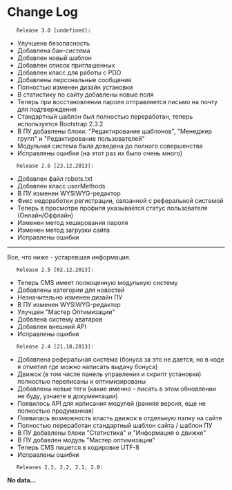 <h1>Change Log</h1>

       Release 3.0 [undefined]:
<ul>
<li>Улучшена безопасность</li>
<li>Добавлена бан-система</li>
<li>Добавлен новый шаблон</li>
<li>Добавлен список приглашенных</li>
<li>Добавлен класс для работы с PDO</li>
<li>Добавлены персональные сообщения</li>
<li>Полностью изменен дизайн установки</li>
<li>В статистику по сайту добавлены новые поля</li>
<li>Теперь при восстановлении пароля отправляется письмо на почту для подтверждения</li>
<li>Стандартный шаблон был полностью переработан, теперь используется Bootstrap 2.3.2</li>
<li>В ПУ добавлены блоки: "Редактирование шаблонов", "Менеджер групп" и "Редактирование пользователей"</b></li>
<li>Модульная система была доведена до полного совершенства</li>
<li>Исправлены ошибки (на этот раз их было очень много)</li>
</ul>

       Release 2.6 [23.12.2013]:
<ul>
<li>Добавлен файл robots.txt</li>
<li>Добавлен класс userMethods</li>
<li>В ПУ изменен WYSIWYG-редактор</li>
<li>Фикс недоработки регистрации, связанной с реферальной системой</li></li>
<li>Теперь в просмотре профиля указывается статус пользователя (Онлайн/Оффлайн)</li>
<li>Изменен метод хеширования пароля</li>
<li>Изменен метод загрузки сайта</li>
<li>Исправлены ошибки</li>
</ul>

***
Все, что ниже - устаревшая информация.

       Release 2.5 [02.12.2013]:
<ul>
<li>Теперь CMS имеет полноценную модульную систему</li>
<li>Добавлены категории для новостей</li>
<li>Незначительно изменен дизайн ПУ</li>
<li>В ПУ изменен WYSIWYG-редактор</li>
<li>Улучшен "Мастер Оптимизации"</li>
<li>Добвлена систему аватаров</li>
<li>Добавлен внешний API</li>
<li>Исправлены ошибки</li>
</ul>

       Release 2.4 [21.10.2013]:
<ul>
<li>Добавлена реферальная система (бонуса за это не дается, но в коде я отметил где можно написать выдачу бонуса)</li>
<li>Движок (в том числе панель управления и скрипт установки) полностью переписаны и оптимизированы</li>
<li>Добавлены новые теги (какие именно - писать в этом обновлении не буду, узнаете в документации)</li>
<li>Появилось API для написания модулей (ранняя версия, еще не полностью продуманная)</li>
<li>Появилась возможность класть движок в отдельную папку на сайте</li>
<li>Полностью переработан стандартный шаблон сайта / шаблон ПУ</li>
<li>В ПУ добавлены блоки "Статистика" и "Информация о движке"</li>
<li>В ПУ добавлен модуль "Мастер оптимизации"</li>
<li>Теперь CMS пишется в кодировке UTF-8</li>
<li>Исправлены ошибки</li>
</ul>

       Releases 2.3, 2.2, 2.1, 2.0:
<b>No data...</b>

